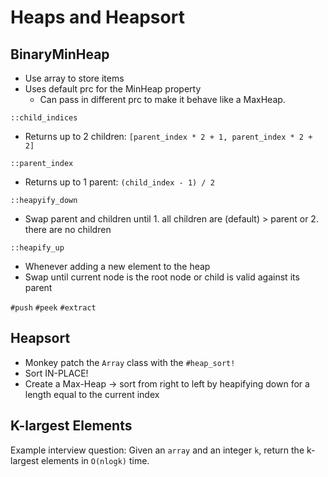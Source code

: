 # Heaps and Heapsort

## BinaryMinHeap
- Use array to store items
- Uses default prc for the MinHeap property
  - Can pass in different prc to make it behave like a MaxHeap.

`::child_indices`
- Returns up to 2 children: ```[parent_index * 2 + 1, parent_index * 2 + 2]```

`::parent_index`
- Returns up to 1 parent: ```(child_index - 1) / 2```

`::heapyify_down`
- Swap parent and children until 1. all children are (default) > parent or 2. there are no children

`::heapify_up`
- Whenever adding a new element to the heap
- Swap until current node is the root node or child is valid against its parent

`#push`
`#peek`
`#extract`

## Heapsort
- Monkey patch the `Array` class with the `#heap_sort!`
- Sort IN-PLACE!
- Create a Max-Heap -> sort from right to left by heapifying down for a length equal to the current index

## K-largest Elements
Example interview question:
Given an `array` and an integer `k`, return the k-largest elements in `O(nlogk)` time.
